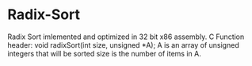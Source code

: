 # Radix-Sort
Radix Sort imlemented and optimized in 32 bit x86 assembly.
C Function header:
  void radixSort(int size, unsigned *A);
A is an array of unsigned integers that will be sorted
size is the number of items in A.
